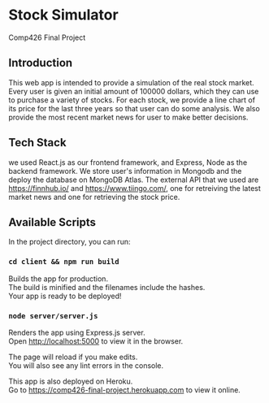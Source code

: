 # Stock Simulator

Comp426 Final Project

## Introduction

This web app is intended to provide a simulation of the real stock market. Every user is given an initial amount of 100000 dollars, which they can use to purchase a variety of stocks. For each stock, we provide a line chart of its price for the last three years so that user can do some analysis. We also provide the most recent market news for user to make better decisions.

## Tech Stack

we used React.js as our frontend framework, and Express, Node as the backend framework. We store user's information in Mongodb and the deploy the database on MongoDB Atlas.
The external API that we used are https://finnhub.io/ and https://www.tiingo.com/, one for retreiving the latest market news and one for retrieving the stock price.

## Available Scripts

In the project directory, you can run:

### `cd client && npm run build`

Builds the app for production. <br>
The build is minified and the filenames include the hashes. <br>
Your app is ready to be deployed! <br>

### `node server/server.js`

Renders the app using Express.js server.<br>
Open [http://localhost:5000](http://localhost:5000) to view it in the browser.

The page will reload if you make edits.<br>
You will also see any lint errors in the console. <br>

This app is also deployed on Heroku. <br>
Go to https://comp426-final-project.herokuapp.com to view it online.
